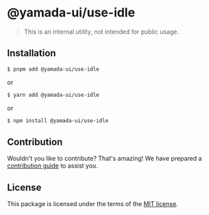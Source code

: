 # @yamada-ui/use-idle

> This is an internal utility, not intended for public usage.

## Installation

```sh
$ pnpm add @yamada-ui/use-idle
```

or

```sh
$ yarn add @yamada-ui/use-idle
```

or

```sh
$ npm install @yamada-ui/use-idle
```

## Contribution

Wouldn't you like to contribute? That's amazing! We have prepared a [contribution guide](./CONTRIBUTING.md) to assist you.

## License

This package is licensed under the terms of the
[MIT license](https://github.com/hirotomoyamada/yamada-ui/blob/main/LICENSE).

